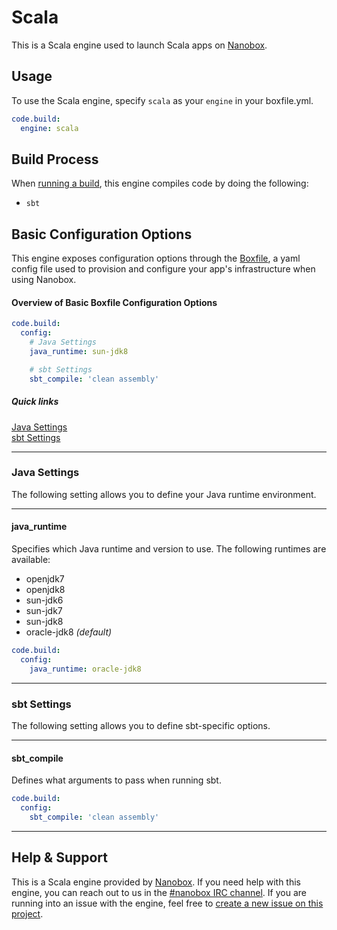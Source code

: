 # Scala

This is a Scala engine used to launch Scala apps on [Nanobox](http://nanobox.io).

## Usage
To use the Scala engine, specify `scala` as your `engine` in your boxfile.yml.

```yaml
code.build:
  engine: scala
```

## Build Process
When [running a build](https://docs.nanboox.io/cli/build/), this engine compiles code by doing the following:

- `sbt`


## Basic Configuration Options

This engine exposes configuration options through the [Boxfile](http://docs.nanobox.io/boxfile/), a yaml config file used to provision and configure your app's infrastructure when using Nanobox.


#### Overview of Basic Boxfile Configuration Options
```yaml
code.build:
  config:
    # Java Settings
    java_runtime: sun-jdk8

    # sbt Settings
    sbt_compile: 'clean assembly'
```

##### Quick links
[Java Settings](#java-settings)  
[sbt Settings](#sbt-settings)

---

### Java Settings
The following setting allows you to define your Java runtime environment.

---

#### java_runtime
Specifies which Java runtime and version to use. The following runtimes are available:

- openjdk7
- openjdk8
- sun-jdk6
- sun-jdk7
- sun-jdk8
- oracle-jdk8 *(default)*

```yaml
code.build:
  config:
    java_runtime: oracle-jdk8
```

---

### sbt Settings
The following setting allows you to define sbt-specific options.

---

#### sbt_compile
Defines what arguments to pass when running sbt.

```yaml
code.build:
  config:
    sbt_compile: 'clean assembly'
```

---

## Help & Support
This is a Scala engine provided by [Nanobox](http://nanobox.io). If you need help with this engine, you can reach out to us in the [#nanobox IRC channel](http://webchat.freenode.net/?channels=nanobox). If you are running into an issue with the engine, feel free to [create a new issue on this project](https://github.com/nanobox-io/nanobox-engine-scala/issues/new).
